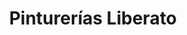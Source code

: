 ---
title: "Pinturerías Liberato"
url: /ciudad-autonoma-de-buenos-aires/pinturerias-liberato-2/
shop: pintura
---